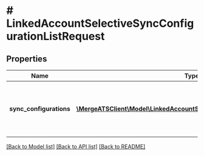 # # LinkedAccountSelectiveSyncConfigurationListRequest

## Properties

Name | Type | Description | Notes
------------ | ------------- | ------------- | -------------
**sync_configurations** | [**\MergeATSClient\Model\LinkedAccountSelectiveSyncConfigurationRequest[]**](LinkedAccountSelectiveSyncConfigurationRequest.md) | The selective syncs associated with a linked account. |

[[Back to Model list]](../../README.md#models) [[Back to API list]](../../README.md#endpoints) [[Back to README]](../../README.md)
